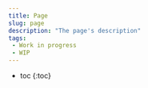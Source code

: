 ```yaml
---
title: Page
slug: page
description: "The page's description"
tags:
 - Work in progress
 - WIP
---
```


* toc
{:toc}
